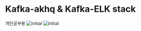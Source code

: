 # Kafka-akhq & Kafka-ELK stack
개인공부용
![initial](https://user-images.githubusercontent.com/70564639/175927905-d9a4b1ab-1768-4b66-89ef-cfd60503ecd2.png)
![initial](https://user-images.githubusercontent.com/70564639/175927918-eaf2def4-335c-4309-b468-bf6f78d067d7.png)

